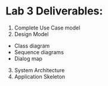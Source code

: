 # Lab 3 Deliverables:

1. Complete Use Case model
2. Design Model
- Class diagram
- Sequence diagrams
- Dialog map
3. System Architecture
4. Application Skeleton
